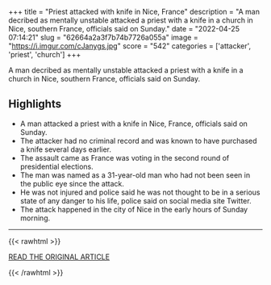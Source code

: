 +++
title = "Priest attacked with knife in Nice, France"
description = "A man decribed as mentally unstable attacked a priest with a knife in a church in Nice, southern France, officials said on Sunday."
date = "2022-04-25 07:14:21"
slug = "62664a2a3f7b74b7726a055a"
image = "https://i.imgur.com/cJanygs.jpg"
score = "542"
categories = ['attacker', 'priest', 'church']
+++

A man decribed as mentally unstable attacked a priest with a knife in a church in Nice, southern France, officials said on Sunday.

## Highlights

- A man attacked a priest with a knife in Nice, France, officials said on Sunday.
- The attacker had no criminal record and was known to have purchased a knife several days earlier.
- The assault came as France was voting in the second round of presidential elections.
- The man was named as a 31-year-old man who had not been seen in the public eye since the attack.
- He was not injured and police said he was not thought to be in a serious state of any danger to his life, police said on social media site Twitter.
- The attack happened in the city of Nice in the early hours of Sunday morning.

---

{{< rawhtml >}}
  <p class="article-category">
    <a target="_blank" href="https://www.reuters.com/world/europe/priest-attacked-with-knife-nice-france-interior-minister-2022-04-24/">READ THE ORIGINAL ARTICLE</a>
  </p>
{{< /rawhtml >}}
